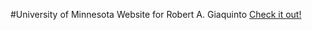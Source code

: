 #University of Minnesota Website for Robert A. Giaquinto
[Check it out!](http://www-users.cs.umn.edu/~giaquinto/#)


